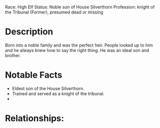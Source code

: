 Race: High Elf
Status: Noble son of House Silverthorn
Profession: knight of the Tribunal (Former), presumed dead or missing
# Description
Born into a noble family and was the perfect heir. People looked up to him and he always knew how to say the right thing. He was an ideal son and brother.

# Notable Facts
- Eldest son of the House Silverthorn.
- Trained and served as a knight of the tribunal.
- 

# Relationships:

